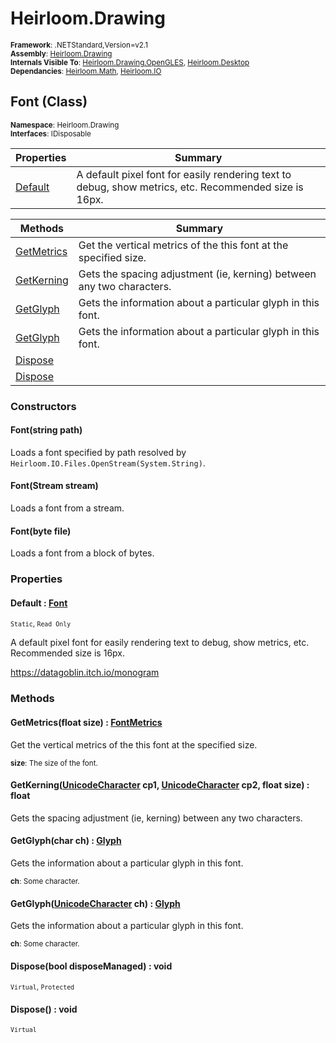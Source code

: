 # Heirloom.Drawing

<small>**Framework**: .NETStandard,Version=v2.1</small>  
<small>**Assembly**: [Heirloom.Drawing](../Heirloom.Drawing/Heirloom.Drawing.md)</small>  
<small>**Internals Visible To**: [Heirloom.Drawing.OpenGLES](../Heirloom.Drawing.OpenGLES/Heirloom.Drawing.OpenGLES.md), [Heirloom.Desktop](../Heirloom.Desktop/Heirloom.Desktop.md)</small>  
<small>**Dependancies**: [Heirloom.Math](../Heirloom.Math/Heirloom.Math.md), [Heirloom.IO](../Heirloom.IO/Heirloom.IO.md)</small>  

## Font (Class)
<small>**Namespace**: Heirloom.Drawing</sub></small>  
<small>**Interfaces**: IDisposable</small>  

| Properties              | Summary                                                                                               |
|-------------------------|-------------------------------------------------------------------------------------------------------|
| [Default](#DEFCF6EDD47) | A default pixel font for easily rendering text to debug, show metrics, etc. Recommended size is 16px. |

| Methods                    | Summary                                                               |
|----------------------------|-----------------------------------------------------------------------|
| [GetMetrics](#GET2E9B56DE) | Get the vertical metrics of the this font at the specified size.      |
| [GetKerning](#GET148475B5) | Gets the spacing adjustment (ie, kerning) between any two characters. |
| [GetGlyph](#GET4AD77693)   | Gets the information about a particular glyph in this font.           |
| [GetGlyph](#GET2101D662)   | Gets the information about a particular glyph in this font.           |
| [Dispose](#DISFDE72264)    |                                                                       |
| [Dispose](#DIS4E62D250)    |                                                                       |

### Constructors

#### Font(string path)

Loads a font specified by path resolved by `Heirloom.IO.Files.OpenStream(System.String)`.

#### Font(Stream stream)

Loads a font from a stream.

#### Font(byte file)

Loads a font from a block of bytes.

### Properties

#### <a name="DEFCF6EDD47"></a>Default : [Font](Heirloom.Drawing.Font.md)

<small>`Static`, `Read Only`</small>

A default pixel font for easily rendering text to debug, show metrics, etc. Recommended size is 16px.

https://datagoblin.itch.io/monogram

### Methods

#### <a name="GET2E9B56DE"></a>GetMetrics(float size) : [FontMetrics](Heirloom.Drawing.FontMetrics.md)

Get the vertical metrics of the this font at the specified size.

<small>**size**: <param name="size">The size of the font.</param></small>  

#### <a name="GET148475B5"></a>GetKerning([UnicodeCharacter](Heirloom.Drawing.UnicodeCharacter.md) cp1, [UnicodeCharacter](Heirloom.Drawing.UnicodeCharacter.md) cp2, float size) : float

Gets the spacing adjustment (ie, kerning) between any two characters.


#### <a name="GET4AD77693"></a>GetGlyph(char ch) : [Glyph](Heirloom.Drawing.Glyph.md)

Gets the information about a particular glyph in this font.

<small>**ch**: <param name="ch">Some character.</param></small>  

#### <a name="GET2101D662"></a>GetGlyph([UnicodeCharacter](Heirloom.Drawing.UnicodeCharacter.md) ch) : [Glyph](Heirloom.Drawing.Glyph.md)

Gets the information about a particular glyph in this font.

<small>**ch**: <param name="ch">Some character.</param></small>  

#### <a name="DISFDE72264"></a>Dispose(bool disposeManaged) : void
<small>`Virtual`, `Protected`</small>


#### <a name="DIS4E62D250"></a>Dispose() : void
<small>`Virtual`</small>

